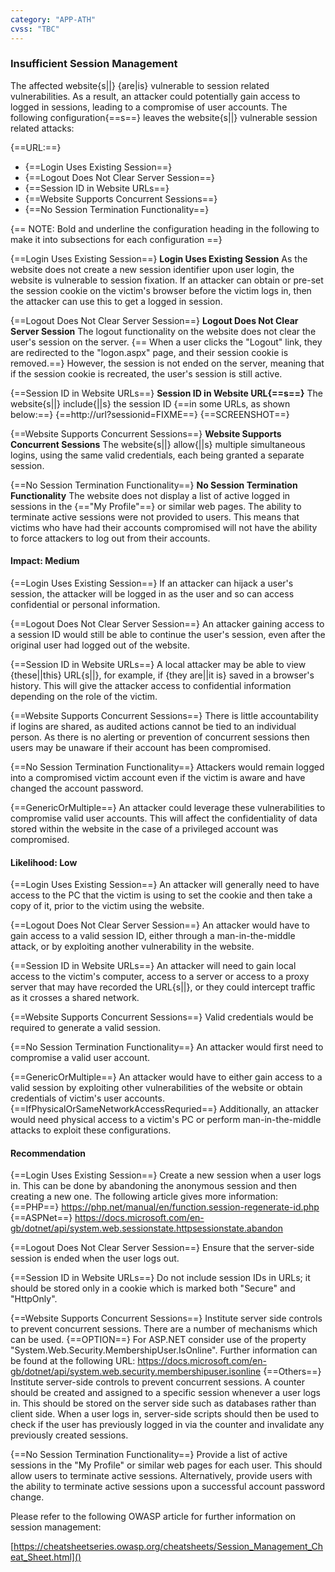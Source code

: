 ```yaml
---
category: "APP-ATH"
cvss: "TBC"
---
```

### Insufficient Session Management
The affected website{s||} {are|is} vulnerable to session related vulnerabilities. As a result, an attacker could potentially gain access to logged in sessions, leading to a compromise of user accounts. The following configuration{==s==} leaves the website{s||} vulnerable session related attacks:

{==URL:==}
* {==Login Uses Existing Session==}
* {==Logout Does Not Clear Server Session==}
* {==Session ID in Website URLs==}
* {==Website Supports Concurrent Sessions==}
* {==No Session Termination Functionality==}

{== NOTE: Bold and underline the configuration heading in the following to make it into subsections for each configuration ==}

{==Login Uses Existing Session==}
**Login Uses Existing Session**
As the website does not create a new session identifier upon user login, the website is vulnerable to session fixation. If an attacker can obtain or pre-set the session cookie on the victim's browser before the victim logs in, then the attacker can use this to get a logged in session.

{==Logout Does Not Clear Server Session==}
**Logout Does Not Clear Server Session**
The logout functionality on the website does not clear the user's session on the server. {== When a user clicks the "Logout" link, they are redirected to the "logon.aspx" page, and their session cookie is removed.==} However, the session is not ended on the server, meaning that if the session cookie is recreated, the user's session is still active.

{==Session ID in Website URLs==}
**Session ID in Website URL{==s==}**
The website{s||} include{||s} the session ID {==in some URLs, as shown below:==}
{==http://url?sessionid=FIXME==}
{==SCREENSHOT==}

{==Website Supports Concurrent Sessions==}
**Website Supports Concurrent Sessions**
The website{s||} allow{||s} multiple simultaneous logins, using the same valid credentials, each being granted a separate session.

{==No Session Termination Functionality==}
**No Session Termination Functionality**
The website does not display a list of active logged in sessions in the {=="My Profile"==} or similar web pages. The ability to terminate active sessions were not provided to users. This means that victims who have had their accounts compromised will not have the ability to force attackers to log out from their accounts.
#### Impact: Medium
{==Login Uses Existing Session==} If an attacker can hijack a user's session, the attacker will be logged in as the user and so can access confidential or personal information.

{==Logout Does Not Clear Server Session==} An attacker gaining access to a session ID would still be able to continue the user's session, even after the original user had logged out of the website.

{==Session ID in Website URLs==} A local attacker may be able to view {these||this} URL{s||}, for example, if {they are||it is} saved in a browser's history. This will give the attacker access to confidential information depending on the role of the victim.

{==Website Supports Concurrent Sessions==} There is little accountability if logins are shared, as audited actions cannot be tied to an individual person. As there is no alerting or prevention of concurrent sessions then users may be unaware if their account has been compromised.

{==No Session Termination Functionality==} Attackers would remain logged into a compromised victim account even if the victim is aware and have changed the account password.

{==GenericOrMultiple==} An attacker could leverage these vulnerabilities to compromise valid user accounts. This will affect the confidentiality of data stored within the website in the case of a privileged account was compromised.
#### Likelihood: Low
{==Login Uses Existing Session==} An attacker will generally need to have access to the PC that the victim is using to set the cookie and then take a copy of it, prior to the victim using the website.

{==Logout Does Not Clear Server Session==} An attacker would have to gain access to a valid session ID, either through a man-in-the-middle attack, or by exploiting another vulnerability in the website.

{==Session ID in Website URLs==} An attacker will need to gain local access to the victim's computer, access to a server or access to a proxy server that may have recorded the URL{s||}, or they could intercept traffic as it crosses a shared network.

{==Website Supports Concurrent Sessions==} Valid credentials would be required to generate a valid session.

{==No Session Termination Functionality==} An attacker would first need to compromise a valid user account.

{==GenericOrMultiple==} An attacker would have to either gain access to a valid session by exploiting other vulnerabilities of the website or obtain credentials of victim's user accounts. {==IfPhysicalOrSameNetworkAccessRequried==} Additionally, an attacker would need physical access to a victim's PC or perform man-in-the-middle attacks to exploit these configurations.
#### Recommendation
{==Login Uses Existing Session==} Create a new session when a user logs in. This can be done by abandoning the anonymous session and then creating a new one. The following article gives more information:
{==PHP==} https://php.net/manual/en/function.session-regenerate-id.php
{==ASPNet==} https://docs.microsoft.com/en-gb/dotnet/api/system.web.sessionstate.httpsessionstate.abandon

{==Logout Does Not Clear Server Session==} Ensure that the server-side session is ended when the user logs out.

{==Session ID in Website URLs==} Do not include session IDs in URLs; it should be stored only in a cookie which is marked both "Secure" and "HttpOnly".

{==Website Supports Concurrent Sessions==} Institute server side controls to prevent concurrent sessions. There are a number of mechanisms which can be used. {==OPTION==} For ASP.NET consider use of the property "System.Web.Security.MembershipUser.IsOnline". Further information can be found at the following URL:
https://docs.microsoft.com/en-gb/dotnet/api/system.web.security.membershipuser.isonline
{==Others==} Institute server-side controls to prevent concurrent sessions. A counter should be created and assigned to a specific session whenever a user logs in. This should be stored on the server side such as databases rather than client side. When a user logs in, server-side scripts should then be used to check if the user has previously logged in via the counter and invalidate any previously created sessions.

{==No Session Termination Functionality==} Provide a list of active sessions in the "My Profile" or similar web pages for each user. This should allow users to terminate active sessions. Alternatively, provide users with the ability to terminate active sessions upon a successful account password change.

Please refer to the following OWASP article for further information on session management:

[https://cheatsheetseries.owasp.org/cheatsheets/Session_Management_Cheat_Sheet.html]()
